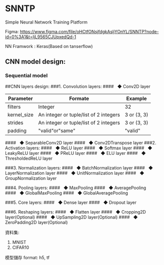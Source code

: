 # SNNTP
Simple Neural Network Training Platform

Figma: https://www.figma.com/file/oHCtfONsjfdgkAsljYOnYL/SNNTP?node-id=0%3A1&t=IjL9565CJUpxedQd-1

NN Framwork : Keras(Based on tanserflow)

## CNN model design:
### Sequential model
  
##CNN layers design:
###1. Convolution layers:
####&nbsp;&nbsp;&nbsp;◆ Conv2D layer

| Parameter | Formate | Example |
|-----|-----|-----|
| filters   | Integer  | 32 |
| kernel_size   | An integer or tuple/list of 2 integers | 3 or (3, 3) |
| strides   | An integer or tuple/list of 2 integers  | 3 or (3, 3) |
| padding |"valid"or"same" |"valid" |

####&nbsp;&nbsp;&nbsp;◆ SeparableConv2D layer
####&nbsp;&nbsp;&nbsp;◆ Conv2DTranspose layer
###2. Activation layers:
####&nbsp;&nbsp;&nbsp;◆ ReLU layer
####&nbsp;&nbsp;&nbsp;◆ Softmax layer
####&nbsp;&nbsp;&nbsp;◆ LeakyReLU layer
####&nbsp;&nbsp;&nbsp;◆ PReLU layer
####&nbsp;&nbsp;&nbsp;◆ ELU layer
####&nbsp;&nbsp;&nbsp;◆ ThresholdedReLU layer
     
###3. Normalization layers:
####&nbsp;&nbsp;&nbsp;◆ BatchNormalization layer
####&nbsp;&nbsp;&nbsp;◆ LayerNormalization layer
####&nbsp;&nbsp;&nbsp;◆ UnitNormalization layer
####&nbsp;&nbsp;&nbsp;◆ GroupNormalization layer
 
###4. Pooling layers:
####&nbsp;&nbsp;&nbsp;◆ MaxPooling
####&nbsp;&nbsp;&nbsp;◆ AveragePooling
####&nbsp;&nbsp;&nbsp;◆ GlobalMaxPooling
####&nbsp;&nbsp;&nbsp;◆ GlobalAveragePooling
  
###5. Core layers:
####&nbsp;&nbsp;&nbsp;◆ Dense layer
####&nbsp;&nbsp;&nbsp;◆ Dropout layer

###6. Reshaping layers:
####&nbsp;&nbsp;&nbsp;◆ Flatten layer
####&nbsp;&nbsp;&nbsp;◆ Cropping2D layer(Optional)
####&nbsp;&nbsp;&nbsp;◆ UpSampling2D layer(Optional)
####&nbsp;&nbsp;&nbsp;◆ ZeroPadding2D layer(Optional)

資料集:
  1. MNIST
  2. CIFAR10

模型儲存 format: h5, tf
